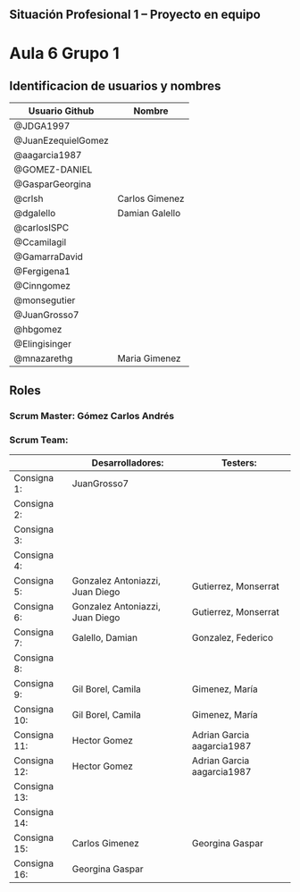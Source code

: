 ## Situación Profesional 1 – Proyecto en equipo 				
				
				
				
# Aula 6 Grupo 1				
				
## Identificacion de usuarios y nombres

 |Usuario Github|Nombre|
 | ------------- | ------------- |
|@JDGA1997| |
|@JuanEzequielGomez|   |
|@aagarcia1987|   |
|@GOMEZ-DANIEL|   |
|@GasparGeorgina|   |
|@crlsh|  Carlos Gimenez |
|@dgalello|   Damian Galello|
|@carlosISPC|   |
|@Ccamilagil |   |
|@GamarraDavid |   |
|@Fergigena1 |   |
|@Cinngomez |   |
 |@monsegutier |   |
 |@JuanGrosso7|   |
 |@hbgomez|   |
 |@Elingisinger |   |
 |@mnazarethg |  Maria Gimenez |	    

## Roles			
				
				
### Scrum Master: 	Gómez Carlos Andrés		
				
				
### Scrum Team:			

				
|	        | Desarrolladores:|	Testers:|
| ------------- | ------------- | ------------- |				
Consigna 1:|  JuanGrosso7 | 	 |
Consigna 2:|   |	 |
Consigna 3:|   |	 |
Consigna 4:|   | 	 |
Consigna 5:| Gonzalez Antoniazzi, Juan Diego | Gutierrez, Monserrat |
Consigna 6:| Gonzalez Antoniazzi, Juan Diego | Gutierrez, Monserrat |
Consigna 7:| Galello, Damian| Gonzalez, Federico|
Consigna 8:|   | 	 |
Consigna 9:|  Gil Borel, Camila  |  Gimenez, María|
Consigna 10:| Gil Borel, Camila  |  Gimenez, María|
Consigna 11:|Hector Gomez | Adrian Garcia aagarcia1987	 |
Consigna 12:|Hector Gomez | Adrian Garcia aagarcia1987   |
Consigna 13:|   |  	 |
Consigna 14:|   | 	 |				
Consigna 15:| Carlos Gimenez       | Georgina Gaspar   |                 
Consigna 16:| Georgina Gaspar                                     
